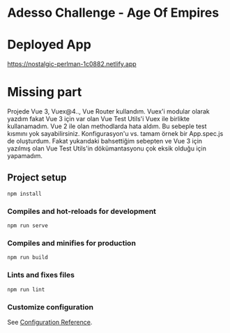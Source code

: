 # Adesso Challenge - Age Of Empires

# Deployed App
https://nostalgic-perlman-1c0882.netlify.app

# Missing part

Projede Vue 3, Vuex@4.., Vue Router kullandım. Vuex'i modular olarak yazdım fakat Vue 3 için var olan Vue Test Utils'i Vuex ile birlikte kullanamadım. Vue 2 ile olan methodlarda hata aldım. Bu sebeple test kısmını yok sayabilirsiniz. Konfigurasyon'u vs. tamam örnek bir App.spec.js de oluşturdum. Fakat yukarıdaki bahsettiğim sebepten ve Vue 3 için yazılmış olan Vue Test Utils'in dökümantasyonu çok eksik olduğu için yapamadım. 

## Project setup
```
npm install
```

### Compiles and hot-reloads for development
```
npm run serve
```

### Compiles and minifies for production
```
npm run build
```

### Lints and fixes files
```
npm run lint
```

### Customize configuration
See [Configuration Reference](https://cli.vuejs.org/config/).
